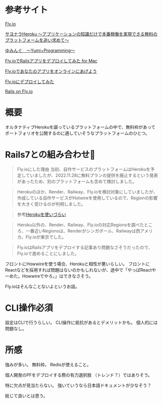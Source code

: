 # 参考サイト

[Fly.io](https://fly.io/)

[サヨナラHeroku 〜アプリケーションの知識だけで本番稼働を実現できる無料のプラットフォームを追い求めて〜](https://zenn.dev/imah/articles/a41e889dbf54da)

[ゆみんぐ　～Yumi+Programming～](https://enrichmylife.hatenablog.jp/entry/2023/02/01/224447)

[Fly.ioでRailsアプリをデプロイしてみた for Mac](https://qiita.com/yuuki-h/items/ec23de152368d36672ea)

[Fly.ioであなたのアプリをオンラインにあげよう](https://railsgirls.jp/deployment/fly-io)

[Fly.ioにデプロイしてみた](https://qiita.com/kmkkiii/items/f07803ddaab267e1a407)

[Rails on Fly.io](https://fly.io/docs/rails/)


# 概要

オルタナティブHerokuを謳っているプラットフォームの中で、無料枠があってポートフォリオを公開するのに適していそうなプラットフォームのひとつ。


# Rails7との組み合わせ🙆

> Fly.ioにした理由
> 当初、自作サービスのプラットフォームはHerokuを予定していましたが、2022.11.28に無料プランの提供を廃止するという発表があったため、別のプラットフォームも含めて検討しました。

> Herokuのほか、Render、Railway、Fly.ioを検討対象にしていましたが、作成している自作サービスがHotwireを使用しているので、Regionの影響を大きく受けるのが判明しました。

> 参考[Herokuを使いづらい](https://nekorails.hatenablog.com/entry/2022/05/16/170434#Heroku%E3%82%92%E4%BD%BF%E3%81%84%E3%81%A5%E3%82%89%E3%81%84)

> Heroku以外の、Render、Railway、Fly.ioの対応Regionsを調べたところ、一番近いRegionsは、Renderがシンガポール、Railwayは西アメリカ、Fly.ioが東京でした。

> Fly.ioはRailsアプリをデプロイする記事あり問題なさそうだったので、Fly.ioで進めることにしました。


フロントにHowwireを使う場合、Herokuと相性が悪いらしい。
フロントにReactなどを採用すれば問題はないのかもしれないが、途中で「やっぱReactやーめた。Howwireでやろ。」はできなさそう。

Fly.ioはそんなことないよというお話。


# CLI操作必須

設定はCLIで行うらしい。
CLI操作に抵抗があるとデメリットかも。
個人的には問題なし。


# 所感

強みが多い。
無料枠。
Redisが使えること。

個人開発のPFをデプロイする際の有力選択肢 （トレンド？）ではありそう。

特に欠点が見当たらない。
強いていうなら日本語ドキュメントが少なそう？

総じて良いとは思う。
